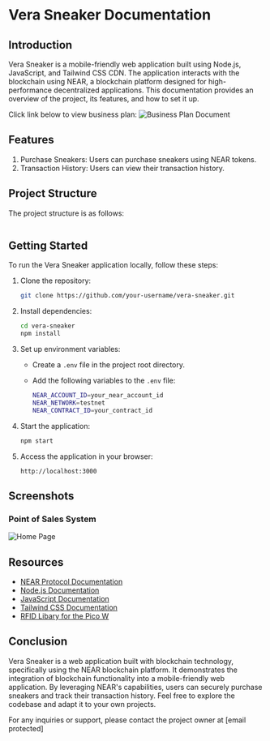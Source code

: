 
# Vera Sneaker Documentation

## Introduction

Vera Sneaker is a mobile-friendly web application built using Node.js, JavaScript, and Tailwind CSS CDN. The application interacts with the blockchain using NEAR, a blockchain platform designed for high-performance decentralized applications. This documentation provides an overview of the project, its features, and how to set it up.

Click link below to view business plan:
![Business Plan Document](https://docs.google.com/document/d/1wF1kLRF-vrXljHO09-fojqdd46jk_c8N-7IyGE5GT1M/edit?usp=sharing)


## Features

1. Purchase Sneakers: Users can purchase sneakers using NEAR tokens.
2. Transaction History: Users can view their transaction history.

## Project Structure

The project structure is as follows:

```
```

## Getting Started

To run the Vera Sneaker application locally, follow these steps:

1. Clone the repository:

   ```bash
   git clone https://github.com/your-username/vera-sneaker.git
   ```

2. Install dependencies:

   ```bash
   cd vera-sneaker
   npm install
   ```

3. Set up environment variables:

   - Create a `.env` file in the project root directory.
   - Add the following variables to the `.env` file:

     ```bash
     NEAR_ACCOUNT_ID=your_near_account_id
     NEAR_NETWORK=testnet
     NEAR_CONTRACT_ID=your_contract_id
     ```

4. Start the application:

   ```bash
   npm start
   ```

5. Access the application in your browser:

   ```
   http://localhost:3000
   ```

## Screenshots

### Point of Sales System

![Home Page](./public/images/sneaker1.jpg)

## Resources

- [NEAR Protocol Documentation](https://docs.near.org/)
- [Node.js Documentation](https://nodejs.org/en/docs/)
- [JavaScript Documentation](https://developer.mozilla.org/en-US/docs/Web/JavaScript/Guide)
- [Tailwind CSS Documentation](https://tailwindcss.com/docs)
-  [RFID Libary for the Pico W](https://tailwindcss.com/docs)

## Conclusion

Vera Sneaker is a web application built with blockchain technology, specifically using the NEAR blockchain platform. It demonstrates the integration of blockchain functionality into a mobile-friendly web application. By leveraging NEAR's capabilities, users can securely purchase sneakers and track their transaction history. Feel free to explore the codebase and adapt it to your own projects.

For any inquiries or support, please contact the project owner at [email protected]